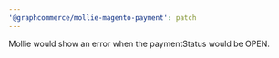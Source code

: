 ```yaml
---
'@graphcommerce/mollie-magento-payment': patch
---
```


Mollie would show an error when the paymentStatus would be OPEN.
